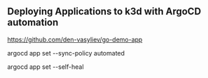 ## Deploying Applications to k3d with ArgoCD automation



https://github.com/den-vasyliev/go-demo-app

argocd app set <APPNAME> --sync-policy automated

argocd app set <APPNAME> --self-heal